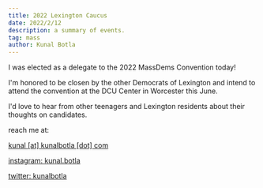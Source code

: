 ```yaml
---
title: 2022 Lexington Caucus
date: 2022/2/12
description: a summary of events.
tag: mass
author: Kunal Botla
---
```


I was elected as a delegate to the 2022 MassDems Convention today!

I'm honored to be closen by the other Democrats of Lexington and intend to attend the convention at the DCU Center in Worcester this June.

I'd love to hear from other teenagers and Lexington residents about their thoughts on candidates.

reach me at:

[kunal [at] kunalbotla [dot] com](mailto:kunal@kunalbotla.com)

[instagram: kunal.botla](https://instagram.com/kunal.botla)

[twitter: kunalbotla](https://twitter.com/kunalbotla)